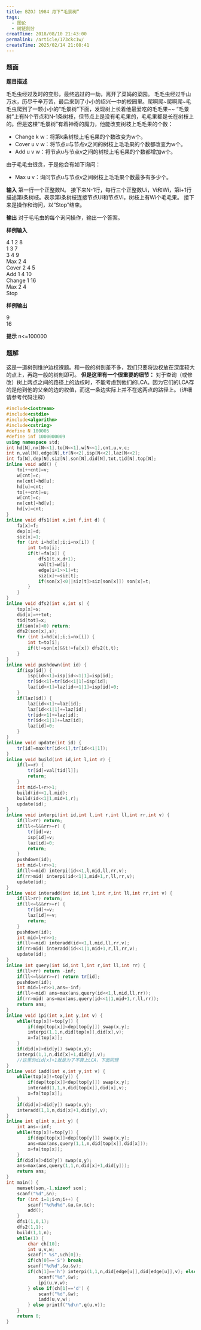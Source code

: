 ```yaml
---
title: BZOJ 1984 月下“毛景树”
tags:
  - 图论
  - 树链剖分
creatTime: 2018/08/10 21:43:00
permalink: /article/173ckc1w/
createTime: 2025/02/14 21:08:41
---
```

### 题面
 **题目描述** 
 
毛毛虫经过及时的变形，最终逃过的一劫，离开了菜妈的菜园。 毛毛虫经过千山万水，历尽千辛万苦，最后来到了小小的绍兴一中的校园里。爬啊爬~爬啊爬~毛毛虫爬到了一颗小小的“毛景树”下面，发现树上长着他最爱吃的毛毛果~~ “毛景树”上有N个节点和N-1条树枝，但节点上是没有毛毛果的，毛毛果都是长在树枝上的。但是这棵“毛景树”有着神奇的魔力，他能改变树枝上毛毛果的个数：

* Change k w：将第k条树枝上毛毛果的个数改变为w个。
* Cover u v w：将节点u与节点v之间的树枝上毛毛果的个数都改变为w个。
* Add u v w：将节点u与节点v之间的树枝上毛毛果的个数都增加w个。

由于毛毛虫很贪，于是他会有如下询问：
* Max u v：询问节点u与节点v之间树枝上毛毛果个数最多有多少个。

**输入** 第一行一个正整数N。 接下来N-1行，每行三个正整数Ui，Vi和Wi，第i+1行描述第i条树枝。表示第i条树枝连接节点Ui和节点Vi，树枝上有Wi个毛毛果。 接下来是操作和询问，以“Stop”结束。 

**输出** 对于毛毛虫的每个询问操作，输出一个答案。

**样例输入** 

4 
1 2 8  
1 3 7  
3 4 9  
Max 2 4  
Cover 2 4 5  
Add 1 4 10  
Change 1 16  
Max 2 4  
Stop

**样例输出** 

9  
16 

**提示** n<=100000

### 题解

这是一道树剖维护边权裸题。和一般的树剖差不多，我们只要将边权放在深度较大的点上，再跑一般的树剖即可。 **但是这里有一个很重要的细节：** 对于查询（或修改）树上两点之间的路径上的边权时，不能考虑到他们的LCA。因为它们的LCA存的是他到他的父亲的边的权值，而这一条边实际上并不在这两点的路径上。（详细请参考代码注释） 
```c++ 
#include<iostream>
#include<cstdio>
#include<algorithm>
#include<cstring>
#define N 100005
#define inf 1000000009
using namespace std;
int hd[N],nx[N<<1],to[N<<1],w[N<<1],cnt,u,v,c;
int n,val[N],edge[N],tr[N<<2],isp[N<<2],laz[N<<2];
int fa[N],dep[N],siz[N],son[N],did[N],tot,tid[N],top[N];
inline void add() {
	to[++cnt]=v;
	w[cnt]=c;
	nx[cnt]=hd[u];
	hd[u]=cnt;
	to[++cnt]=u;
	w[cnt]=c;
	nx[cnt]=hd[v];
	hd[v]=cnt;
}
inline void dfs1(int x,int f,int d) {
	fa[x]=f;
	dep[x]=d;
	siz[x]=1;
	for (int i=hd[x];i;i=nx[i]) {
		int t=to[i];
		if(t!=fa[x]) {
			dfs1(t,x,d+1);
			val[t]=w[i];
			edge[i+1>>1]=t;
			siz[x]+=siz[t];
			if(son[x]<0||siz[t]>siz[son[x]]) son[x]=t;
		}
	}
}
inline void dfs2(int x,int s) {
	top[x]=s;
	did[x]=++tot;
	tid[tot]=x;
	if(son[x]<0) return;
	dfs2(son[x],s);
	for (int i=hd[x];i;i=nx[i]) {
		int t=to[i];
		if(t!=son[x]&&t!=fa[x]) dfs2(t,t);
	}
}
inline void pushdown(int id) {
	if(isp[id]) {
		isp[id<<1]=isp[id<<1|1]=isp[id];
		tr[id<<1]=tr[id<<1|1]=isp[id];
		laz[id<<1]=laz[id<<1|1]=isp[id]=0;
	}
	if(laz[id]) {
		laz[id<<1]+=laz[id];
		laz[id<<1|1]+=laz[id];
		tr[id<<1]+=laz[id];
		tr[id<<1|1]+=laz[id];
		laz[id]=0;
	}
}
inline void update(int id) {
	tr[id]=max(tr[id<<1],tr[id<<1|1]);
}
inline void build(int id,int l,int r) {
	if(l==r) {
		tr[id]=val[tid[l]];
		return;
	}
	int mid=l+r>>1;
	build(id<<1,l,mid);
	build(id<<1|1,mid+1,r);
	update(id);
}
inline void interpi(int id,int l,int r,int ll,int rr,int v) {
	if(ll>rr) return;
	if(ll<=l&&rr>=r) {
		tr[id]=v;
		isp[id]=v;
		laz[id]=0;
		return;
	}
	pushdown(id);
	int mid=l+r>>1;
	if(ll<=mid) interpi(id<<1,l,mid,ll,rr,v);
	if(rr>mid) interpi(id<<1|1,mid+1,r,ll,rr,v);
	update(id);
}
inline void interadd(int id,int l,int r,int ll,int rr,int v) {
	if(ll>rr) return;
	if(ll<=l&&rr>=r) {
		tr[id]+=v;
		laz[id]+=v;
		return;
	}
	pushdown(id);
	int mid=l+r>>1;
	if(ll<=mid) interadd(id<<1,l,mid,ll,rr,v);
	if(rr>mid) interadd(id<<1|1,mid+1,r,ll,rr,v);
	update(id);
}
inline int query(int id,int l,int r,int ll,int rr) {
	if(ll>rr) return -inf;
	if(ll<=l&&rr>=r) return tr[id];
	pushdown(id);
	int mid=l+r>>1,ans=-inf;
	if(ll<=mid) ans=max(ans,query(id<<1,l,mid,ll,rr));
	if(rr>mid) ans=max(ans,query(id<<1|1,mid+1,r,ll,rr));
	return ans;
}
inline void ipi(int x,int y,int v) {
	while(top[x]!=top[y]) {
		if(dep[top[x]]<dep[top[y]]) swap(x,y);
		interpi(1,1,n,did[top[x]],did[x],v);
		x=fa[top[x]];
	}
	if(did[x]>did[y]) swap(x,y);
	interpi(1,1,n,did[x]+1,did[y],v);
	//这里的did[x]+1就是为了不算上LCA，下面同理
}
inline void iadd(int x,int y,int v) {
	while(top[x]!=top[y]) {
		if(dep[top[x]]<dep[top[y]]) swap(x,y);
		interadd(1,1,n,did[top[x]],did[x],v);
		x=fa[top[x]];
	}
	if(did[x]>did[y]) swap(x,y);
	interadd(1,1,n,did[x]+1,did[y],v);
}
inline int q(int x,int y) {
	int ans=-inf;
	while(top[x]!=top[y]) {
		if(dep[top[x]]<dep[top[y]]) swap(x,y);
		ans=max(ans,query(1,1,n,did[top[x]],did[x]));
		x=fa[top[x]];
	}
	if(did[x]>did[y]) swap(x,y);
	ans=max(ans,query(1,1,n,did[x]+1,did[y]));
	return ans;
}
int main() {
	memset(son,-1,sizeof son);
	scanf("%d",&n);
	for (int i=1;i<n;i++) {
		scanf("%d%d%d",&u,&v,&c);
		add();
	}
	dfs1(1,0,1);
	dfs2(1,1);
	build(1,1,n);
	while(1) {
		char ch[10];
		int u,v,w;
		scanf(" %s",&ch[0]);
		if(ch[0]=='S') break;
		scanf("%d%d",&u,&v);
		if(ch[1]=='h') interpi(1,1,n,did[edge[u]],did[edge[u]],v); else if(ch[1]=='o') {
			scanf("%d",&w);
			ipi(u,v,w);
		} else if(ch[1]=='d') {
			scanf("%d",&w);
			iadd(u,v,w);
		} else printf("%d\n",q(u,v));
	}
	return 0;
}
```